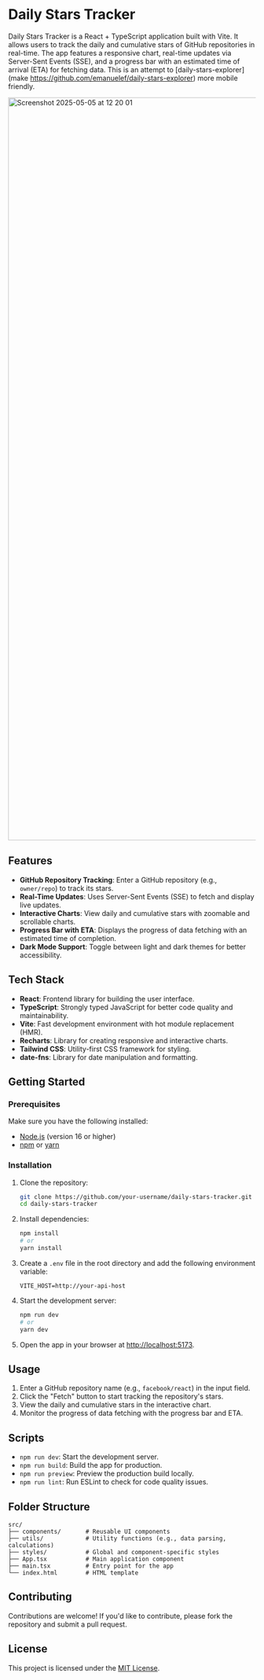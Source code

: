 # Daily Stars Tracker

Daily Stars Tracker is a React + TypeScript application built with Vite. It allows users to track the daily and cumulative stars of GitHub repositories in real-time. The app features a responsive chart, real-time updates via Server-Sent Events (SSE), and a progress bar with an estimated time of arrival (ETA) for fetching data.
This is an attempt to [daily-stars-explorer](make https://github.com/emanuelef/daily-stars-explorer) more mobile friendly.

<img width="1512" alt="Screenshot 2025-05-05 at 12 20 01" src="https://github.com/user-attachments/assets/d707ec55-94a1-4bd6-917f-bb3977fe8b7e" />

## Features

- **GitHub Repository Tracking**: Enter a GitHub repository (e.g., `owner/repo`) to track its stars.
- **Real-Time Updates**: Uses Server-Sent Events (SSE) to fetch and display live updates.
- **Interactive Charts**: View daily and cumulative stars with zoomable and scrollable charts.
- **Progress Bar with ETA**: Displays the progress of data fetching with an estimated time of completion.
- **Dark Mode Support**: Toggle between light and dark themes for better accessibility.

## Tech Stack

- **React**: Frontend library for building the user interface.
- **TypeScript**: Strongly typed JavaScript for better code quality and maintainability.
- **Vite**: Fast development environment with hot module replacement (HMR).
- **Recharts**: Library for creating responsive and interactive charts.
- **Tailwind CSS**: Utility-first CSS framework for styling.
- **date-fns**: Library for date manipulation and formatting.

## Getting Started

### Prerequisites

Make sure you have the following installed:

- [Node.js](https://nodejs.org/) (version 16 or higher)
- [npm](https://www.npmjs.com/) or [yarn](https://yarnpkg.com/)

### Installation

1. Clone the repository:

   ```bash
   git clone https://github.com/your-username/daily-stars-tracker.git
   cd daily-stars-tracker
   ```

2. Install dependencies:

   ```bash
   npm install
   # or
   yarn install
   ```

3. Create a `.env` file in the root directory and add the following environment variable:

   ```env
   VITE_HOST=http://your-api-host
   ```

4. Start the development server:

   ```bash
   npm run dev
   # or
   yarn dev
   ```

5. Open the app in your browser at [http://localhost:5173](http://localhost:5173).

## Usage

1. Enter a GitHub repository name (e.g., `facebook/react`) in the input field.
2. Click the "Fetch" button to start tracking the repository's stars.
3. View the daily and cumulative stars in the interactive chart.
4. Monitor the progress of data fetching with the progress bar and ETA.

## Scripts

- `npm run dev`: Start the development server.
- `npm run build`: Build the app for production.
- `npm run preview`: Preview the production build locally.
- `npm run lint`: Run ESLint to check for code quality issues.

## Folder Structure

```
src/
├── components/       # Reusable UI components
├── utils/            # Utility functions (e.g., data parsing, calculations)
├── styles/           # Global and component-specific styles
├── App.tsx           # Main application component
├── main.tsx          # Entry point for the app
└── index.html        # HTML template
```

## Contributing

Contributions are welcome! If you'd like to contribute, please fork the repository and submit a pull request.

## License

This project is licensed under the [MIT License](LICENSE).

